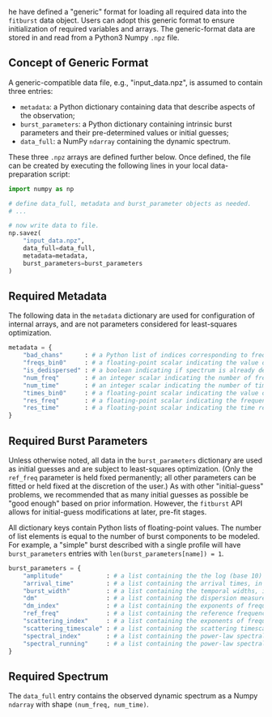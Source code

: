 he have defined a "generic" format for loading all required data into the `fitburst` data object. Users can adopt this generic format to ensure initialization of required variables and arrays. The generic-format data are stored in and read from a Python3 Numpy `.npz` file.

## Concept of Generic Format
A generic-compatible data file, e.g., "input\_data.npz", is assumed to contain three entries:

- `metadata`: a Python dictionary containing data that describe aspects of the observation;
- `burst_parameters`: a Python dictionary containing intrinsic burst parameters and their pre-determined values or initial guesses;
- `data_full`: a NumPy `ndarray` containing the dynamic spectrum.

These three `.npz` arrays are defined further below. Once defined, the file can be created by executing the following lines in your local data-preparation script:

``` python
import numpy as np

# define data_full, metadata and burst_parameter objects as needed.
# ...

# now write data to file.
np.savez(
    "input_data.npz", 
    data_full=data_full, 
    metadata=metadata, 
    burst_parameters=burst_parameters
)
```

## Required Metadata
The following data in the `metadata` dictionary are used for configuration of internal arrays, and are not parameters considered for least-squares optimization.

``` python
metadata = {
    "bad_chans"      : # a Python list of indices corresponding to frequency channels to zero-weight
    "freqs_bin0"     : # a floating-point scalar indicating the value of frequency bin at index 0, in MHz
    "is_dedispersed" : # a boolean indicating if spectrum is already dedispersed (True) or not (False)
    "num_freq"       : # an integer scalar indicating the number of frequency bins/channels
    "num_time"       : # an integer scalar indicating the number of time bins
    "times_bin0"     : # a floating-point scalar indicating the value of time bin at index 0, in MJD
    "res_freq"       : # a floating-point scalar indicating the frequency resolution, in MHz
    "res_time"       : # a floating-point scalar indicating the time resolution, in seconds
}
```

## Required Burst Parameters
Unless otherwise noted, all data in the `burst_parameters` dictionary are used as initial guesses and are subject to least-squares optimization. (Only the `ref_freq` parameter is held fixed permanently; all other parameters can be fitted or held fixed at the discretion of the user.) As with other "initial-guess" problems, we recommended that as many initial guesses as possible be "good enough" based on prior information. However, the `fitburst` API allows for initial-guess modifications at later, pre-fit stages. 

All dictionary keys contain Python lists of floating-point values. The number of list elements is equal to the number of burst components to be modeled. For example, a "simple" burst described with a single profile will have `burst_parameters` entries with `len(burst_parameters[name]) = 1`.

``` python
burst_parameters = {
    "amplitude"            : # a list containing the the log (base 10) of the overall signal amplitude
    "arrival_time"         : # a list containing the arrival times, in seconds
    "burst_width"          : # a list containing the temporal widths, in seconds
    "dm"                   : # a list containing the dispersion measures (DM), in parsec per cubic centimeter
    "dm_index"             : # a list containing the exponents of frequency dependence in DM delay
    "ref_freq"             : # a list containing the reference frequencies for arrival-time and power-law parameter estimates, in MHz (held fixed)
    "scattering_index"     : # a list containing the exponents of frequency dependence in scatter-broadening
    "scattering_timescale" : # a list containing the scattering timescales, in seconds
    "spectral_index"       : # a list containing the power-law spectral indices
    "spectral_running"     : # a list containing the power-law spectral running
}
```

## Required Spectrum
The `data_full` entry contains the observed dynamic spectrum as a Numpy `ndarray` with shape `(num_freq, num_time)`.
